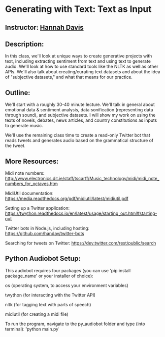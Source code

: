 # Generating with Text: Text as Input

## Instructor: [Hannah Davis](https://www.hannahishere.com)


## Description: 

In this class, we'll look at unique ways to create generative projects with text, including extracting sentiment from text and using text to generate audio. We'll look at how to use standard tools like the NLTK as well as other APIs. We'll also talk about creating/curating text datasets and about the idea of "subjective datasets," and what that means for our practice. 


## Outline:

We'll start with a roughly 30-40 minute lecture. We'll talk in general about emotional data & sentiment analysis, data sonification (representing data through sound), and subjective datasets. I will show my work on using the texts of novels, debates, news articles, and country constitutions as inputs to generate music.

We'll use the remaining class time to create a read-only Twitter bot that reads tweets and generates audio based on the grammatical structure of the tweet. 

## More Resources:

Midi note numbers:
http://www.electronics.dit.ie/staff/tscarff/Music_technology/midi/midi_note_numbers_for_octaves.htm

MidiUtil documentation: 
https://media.readthedocs.org/pdf/midiutil/latest/midiutil.pdf

Setting up a Twitter application:
https://twython.readthedocs.io/en/latest/usage/starting_out.html#starting-out

Twitter bots in Node.js, including hosting:
https://github.com/handav/twitter-bots

Searching for tweets on Twitter:
https://dev.twitter.com/rest/public/search

## Python Audiobot Setup:

This audiobot requires four packages (you can use 'pip install package_name' or your installer of choice):

os (operating system, to access your environment variables)

twython (for interacting with the Twitter API)

nltk (for tagging text with parts of speech)

midiutil (for creating a midi file)

To run the program, navigate to the py_audiobot folder and type (into terminal): 'python main.py'

